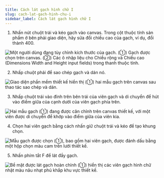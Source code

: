 ```yaml
---
title: Cách lát gạch hình chữ I
slug: cach-lat-gach-hinh-chu-i
sidebar_label: Cách lát gạch hình chữ I
---
```


1. Nhấn nút chuột trái và kéo gạch vào canvas. Trong cột thuộc tính sản phẩm ở bên phải giao diện, hãy sửa đổi chiều cao của gạch, ví dụ, đổi thành 400.

![Một người dùng đang tùy chỉnh kích thước của gạch. (①) Gạch được chọn trên canvas. (②) Các ô nhập liệu cho Chiều rộng và Chiều cao (Dimensions Width and Height input fields) trong thanh thuộc tính.](https://storage.googleapis.com/jegavn_kb/images/7f88ac3c-9dfc-411b-af37-626c1a2f19d1.png)

2. Nhấp chuột phải để sao chép gạch và dán nó.

![Giao diện phần mềm thiết kế hiển thị (①) hai mẫu gạch trên canvas sau thao tác sao chép và dán.](https://storage.googleapis.com/jegavn_kb/images/4b48a001-5451-4b60-bf75-8999c5976943.png)

3. Nhấp chuột trái vào đỉnh trên bên trái của viên gạch và di chuyển để hút vào điểm giữa của cạnh dưới của viên gạch phía trên.

![Hai mẫu gạch (①) đang được căn chỉnh trên canvas thiết kế, với một viên được di chuyển để khớp vào điểm giữa của viên kia.](https://storage.googleapis.com/jegavn_kb/images/d55b6ae9-2663-45b0-aa5f-ff9f5a55e326.png)

4. Chọn hai viên gạch bằng cách nhấn giữ chuột trái và kéo để tạo khung chọn.

![Mẫu gạch được chọn (①), bao gồm hai viên gạch, được đánh dấu bằng một hộp chọn màu cam trên lưới thiết kế.](https://storage.googleapis.com/jegavn_kb/images/2af6e8f6-838b-4334-bed1-035ab8ff0bcd.png)

5. Nhấn phím tắt F để lát đầy gạch.

![Bề mặt được lát gạch hoàn chỉnh (①) hiển thị các viên gạch hình chữ nhật màu nâu nhạt phủ khắp khu vực thiết kế.](https://storage.googleapis.com/jegavn_kb/images/50407521-8430-4347-bc23-3edb92e6795c.png)